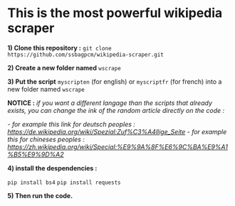 # This is the most powerful wikipedia scraper

**1) Clone this repository :** `git clone https://github.com/ssbagpcm/wikipedia-scraper.git`

**2) Create a new folder named** `wscrape`

**3) Put the script** `myscripten` (for english) or `myscriptfr` (for french) into a new folder named `wscrape`

  **NOTICE :** *if you want a different langage than the scripts that already exists, you can change the ink of the random article directly on the code :* 
  
  *- for example this link for deutsch peoples : https://de.wikipedia.org/wiki/Spezial:Zuf%C3%A4llige_Seite*
  *- for example this for chineses peoples : https://zh.wikipedia.org/wiki/Special:%E9%9A%8F%E6%9C%BA%E9%A1%B5%E9%9D%A2*


**4) install the despendencies :**

   `pip install bs4` 
   `pip install requests`

**5) Then run the code.** 
